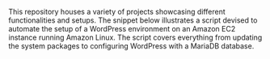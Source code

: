 This repository houses a variety of projects showcasing different functionalities and setups. The snippet below illustrates a script devised to automate the setup of a WordPress environment on an Amazon EC2 instance running Amazon Linux. The script covers everything from updating the system packages to configuring WordPress with a MariaDB database.
